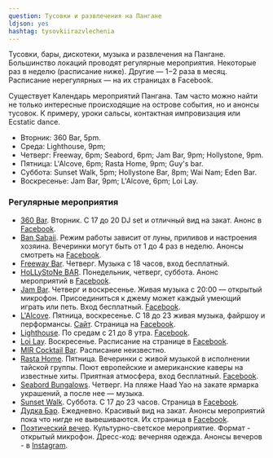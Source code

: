```yaml
---
question: Тусовки и развлечения на Пангане
ldjson: yes
hashtag: tysovkiirazvlechenia
---
```


Тусовки, бары, дискотеки, музыка и развлечения на Пангане. Большинство локаций проводят регулярные мероприятия. Некоторые раз в неделю (расписание ниже). Другие — 1−2 раза в месяц. Расписание нерегулярных — на их страницах в Facebook.

Существует Календарь мероприятий Пангана. Там часто можно найти не только интересные происходящие на острове события, но и анонсы тусовок. К примеру, уроки сальсы, контактная импровизация или Ecstatic dance.

* Вторник: 360 Bar, 5pm.     
* Среда:   Lighthouse, 9pm;
* Четверг: Freeway, 6pm; Seabord, 6pm; Jam Bar, 9pm; Hollystone, 9pm.
* Пятница: L'Alcove, 6pm; Rasta Home, 9pm; Guy's bar.
* Суббота: Sunset Walk, 5pm; Hollystone Bar, 8pm; Wai Nam; Eden Bar.        
* Воскресенье:  Jam Bar, 9pm; L'Alcove, 6pm; Loi Lay.

### Регулярные мероприятия


* [360 Bar](https://goo.gl/maps/ZvckWB1Z95zr1SLg6). Вторник. С 17 до 20 DJ set и отличный вид на закат. Анонс в [Facebook](https://www.facebook.com/Threesixtybar360/).
* [Ban Sabaii](https://goo.gl/maps/UYe2KTdgKuVHA4aM8). Режим работы зависит от луны, приливов и настроения хозяина. Вечеринки могут быть от 1 до 4 раз в неделю. Анонсы смотреть на [Facebook](https://www.facebook.com/pg/bansabaiibeachbar/posts).
* [Freeway Bar](https://goo.gl/maps/uz1hec6DTtq). Четверг. Музыка с 18 часов, вход бесплатный.
* [HoLLyStoNe BAR](https://goo.gl/maps/PPfqNHKQ7K8NMKaJ8). Понедельник, четверг, суббота. Анонс мероприятий в [Facebook](https://www.facebook.com/HollystonePhangan/).
* [Jam Bar](https://goo.gl/maps/CBF8NvMvZakMQdo97). Четверг и воскресенье. Живая музыка с 20:00 — открытый микрофон. Присоединиться к джему может каждый умеющий играть или петь. Вход бесплатный. [Facebook](https://www.facebook.com/pg/thejamkohphangan/posts/).
* [L'Alcove](https://goo.gl/maps/92gvrXPzSgx3XvJv7). Пятница, воскресенье. С 18 до 23 живая музыка, файршоу и перформансы. [Сайт](https://www.alcovephangan.com/). Страница на [Facebook](https://www.facebook.com/pg/Alcove-koh-phangan-276382252518550/posts/).
* [Lighthouse](https://goo.gl/maps/siNfJLmrHxLJzhjK6). По средам с 21 до 8 утра. [Facebook](https://www.facebook.com/lighthouse.bungalows/).
* [Loi Lay](https://goo.gl/maps/L2EHwxD9JKB7JkwC8). Воскресенье. Расписание на странице в [Facebook](https://www.facebook.com/pg/LoiLayKohPhangan/events/).
* [MIR Cocktail Bar](https://goo.gl/maps/5XPdC7Ladouci5Vi6). Расписание неизвестно.
* [Rasta Home](https://goo.gl/maps/e4gzbYZTD8LeTgjP7). Пятница. Вечеринки с живой музыкой в исполнении тайской группы. Поют европейские и американские каверы на известные хиты. Приятная атмосфера, вход бесплатный. [Facebook](https://www.facebook.com/pg/rastahome.kohphangan/posts/).
* [Seabord Bungalows](https://goo.gl/maps/Rn5awvEvkeY1z2cW8). Четверг. На пляже Haad Yao на закате ярмарка украшений, а после нее — музыка.
* [Sunset Walk](https://goo.gl/maps/ir246Rmp4FpAdmV1A). Суббота. С 17 до 23 часов. Страница в [Facebook](https://www.facebook.com/sunsetwalkphangan/).
* [Дудка Бар](https://goo.gl/maps/ZvckWB1Z95zr1SLg6). Ежедневно. Красивый вид на закат. Анонсы мероприятий пока что нигде не вывешиваются. Их страница в [Facebook](https://www.facebook.com/pg/dudkabarkohphangan/posts/).
* [Поэтический вечер](https://goo.gl/maps/H9FxNkt4eqzoUQWj9). Культурно-светское мероприятие. Формат - открытый микрофон. Дресс-код: вечерняя одежда. Анонсы вечеров - в [Instagram](https://www.instagram.com/poet_phangan/).
